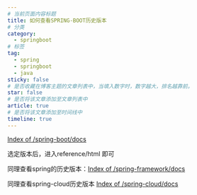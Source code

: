 ```yaml
---
# 当前页面内容标题
title: 如何查看SPRING-BOOT历史版本
# 分类
category:
  - springboot
# 标签
tag: 
  - spring
  - springboot
  - java
sticky: false
# 是否收藏在博客主题的文章列表中，当填入数字时，数字越大，排名越靠前。
star: false
# 是否将该文章添加至文章列表中
article: true
# 是否将该文章添加至时间线中
timeline: true
---
```


[Index of /spring-boot/docs](https://docs.spring.io/spring-boot/docs/)

选定版本后，进入reference/html 即可

同理查看spring的历史版本：[Index of /spring-framework/docs](https://docs.spring.io/spring-framework/docs/)

同理查看spring-cloud历史版本 [Index of /spring-cloud/docs](https://docs.spring.io/spring-cloud/docs/)


